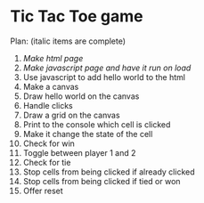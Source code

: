 # Tic Tac Toe game

Plan: (italic items are complete)
1. *Make html page*
2. *Make javascript page and have it run on load*
3. Use javascript to add hello world to the html
4. Make a canvas
5. Draw hello world on the canvas
6. Handle clicks
7. Draw a grid on the canvas
8. Print to the console which cell is clicked
9. Make it change the state of the cell
10. Check for win
11. Toggle between player 1 and 2
12. Check for tie
13. Stop cells from being clicked if already clicked
14. Stop cells from being clicked if tied or won
15. Offer reset
